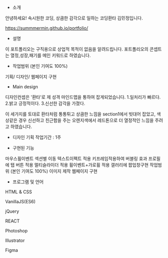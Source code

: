 - 소개

안녕하세요! 속시원한 코딩, 상큼한 감각으로 일하는 코딩환타 김민정입니다.

https://summmermin.github.io/portfolio/

- 설명

이 포트폴리오는 구직용으로 상업적 목적이 없음을 알려드립니다.
포트폴리오의 콘셉트는 열정,성장,패기를 메인 키워드로 하였습니다.

- 작업범위 (본인 기여도 100%)

기획/
디자인/
웹페이지 구현

- Main design

디자인컨셉은 '환타'로 제 성격 마인드맵을 통하여 잡게되었습니다. 1.일처리가 빠르다. 2.밝고 긍정적이다. 3.신선한 감각을 가졌다.

이 세가지를 토대로 환타처럼 통통튀고 상큼한 느낌을 section1에서 빗대어 잡았고, 색상같은 경우 신선하고 친근함을 주는 오렌지색에서 레드톤으로 더 열정적인 느낌을 주려고 하였습니다.

- 디자인 기획 작업기간 : 1주

- 구현된 기능

마우스휠이벤트 섹션별 이동
텍스트이펙트 적용
키프레임적용하여 버블링 효과
프로필에 탭 버튼 적용
멀티슬라이더 적용
휠이벤트+가로휠 적용
갤러리에 팝업창구현
작업범위 (본인 기여도 100%)
이미지 제작
웹페이지 구현

- 프로그램 및 언어

HTML & CSS

VanillaJS(ES6)

jQuery

REACT

Photoshop

Illustrator

Figma
